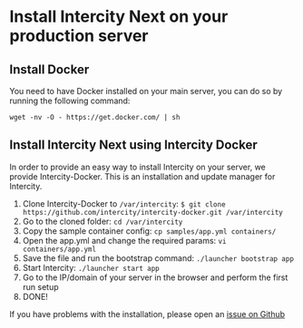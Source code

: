 # Install Intercity Next on your production server

## Install Docker

You need to have Docker installed on your main server, you can do so by running
the following command:

`wget -nv -O - https://get.docker.com/ | sh`

## Install Intercity Next using Intercity Docker

In order to provide an easy way to install Intercity on your server, we provide
Intercity-Docker. This is an installation and update manager for Intercity.

1. Clone Intercity-Docker to `/var/intercity`: `$ git clone https://github.com/intercity/intercity-docker.git /var/intercity`
1. Go to the cloned folder: `cd /var/intercity`
1. Copy the sample container config: `cp samples/app.yml containers/`
1. Open the app.yml and change the required params: `vi containers/app.yml`
1. Save the file and run the bootstrap command: `./launcher bootstrap app`
1. Start Intercity: `./launcher start app`
1. Go to the IP/domain of your server in the browser and perform the first run
   setup
1. DONE!

If you have problems with the installation, please open an [issue on Github][gh-issues]

[gh-issues]: https://github.com/intercity/intercity-next/issues
